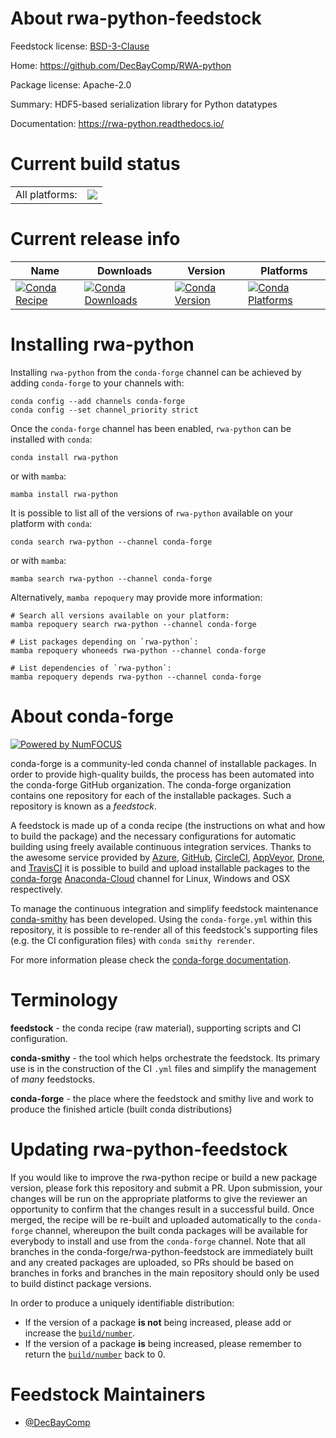 About rwa-python-feedstock
==========================

Feedstock license: [BSD-3-Clause](https://github.com/conda-forge/rwa-python-feedstock/blob/main/LICENSE.txt)

Home: https://github.com/DecBayComp/RWA-python

Package license: Apache-2.0

Summary: HDF5-based serialization library for Python datatypes

Documentation: https://rwa-python.readthedocs.io/

Current build status
====================


<table><tr><td>All platforms:</td>
    <td>
      <a href="https://dev.azure.com/conda-forge/feedstock-builds/_build/latest?definitionId=13517&branchName=main">
        <img src="https://dev.azure.com/conda-forge/feedstock-builds/_apis/build/status/rwa-python-feedstock?branchName=main">
      </a>
    </td>
  </tr>
</table>

Current release info
====================

| Name | Downloads | Version | Platforms |
| --- | --- | --- | --- |
| [![Conda Recipe](https://img.shields.io/badge/recipe-rwa--python-green.svg)](https://anaconda.org/conda-forge/rwa-python) | [![Conda Downloads](https://img.shields.io/conda/dn/conda-forge/rwa-python.svg)](https://anaconda.org/conda-forge/rwa-python) | [![Conda Version](https://img.shields.io/conda/vn/conda-forge/rwa-python.svg)](https://anaconda.org/conda-forge/rwa-python) | [![Conda Platforms](https://img.shields.io/conda/pn/conda-forge/rwa-python.svg)](https://anaconda.org/conda-forge/rwa-python) |

Installing rwa-python
=====================

Installing `rwa-python` from the `conda-forge` channel can be achieved by adding `conda-forge` to your channels with:

```
conda config --add channels conda-forge
conda config --set channel_priority strict
```

Once the `conda-forge` channel has been enabled, `rwa-python` can be installed with `conda`:

```
conda install rwa-python
```

or with `mamba`:

```
mamba install rwa-python
```

It is possible to list all of the versions of `rwa-python` available on your platform with `conda`:

```
conda search rwa-python --channel conda-forge
```

or with `mamba`:

```
mamba search rwa-python --channel conda-forge
```

Alternatively, `mamba repoquery` may provide more information:

```
# Search all versions available on your platform:
mamba repoquery search rwa-python --channel conda-forge

# List packages depending on `rwa-python`:
mamba repoquery whoneeds rwa-python --channel conda-forge

# List dependencies of `rwa-python`:
mamba repoquery depends rwa-python --channel conda-forge
```


About conda-forge
=================

[![Powered by
NumFOCUS](https://img.shields.io/badge/powered%20by-NumFOCUS-orange.svg?style=flat&colorA=E1523D&colorB=007D8A)](https://numfocus.org)

conda-forge is a community-led conda channel of installable packages.
In order to provide high-quality builds, the process has been automated into the
conda-forge GitHub organization. The conda-forge organization contains one repository
for each of the installable packages. Such a repository is known as a *feedstock*.

A feedstock is made up of a conda recipe (the instructions on what and how to build
the package) and the necessary configurations for automatic building using freely
available continuous integration services. Thanks to the awesome service provided by
[Azure](https://azure.microsoft.com/en-us/services/devops/), [GitHub](https://github.com/),
[CircleCI](https://circleci.com/), [AppVeyor](https://www.appveyor.com/),
[Drone](https://cloud.drone.io/welcome), and [TravisCI](https://travis-ci.com/)
it is possible to build and upload installable packages to the
[conda-forge](https://anaconda.org/conda-forge) [Anaconda-Cloud](https://anaconda.org/)
channel for Linux, Windows and OSX respectively.

To manage the continuous integration and simplify feedstock maintenance
[conda-smithy](https://github.com/conda-forge/conda-smithy) has been developed.
Using the ``conda-forge.yml`` within this repository, it is possible to re-render all of
this feedstock's supporting files (e.g. the CI configuration files) with ``conda smithy rerender``.

For more information please check the [conda-forge documentation](https://conda-forge.org/docs/).

Terminology
===========

**feedstock** - the conda recipe (raw material), supporting scripts and CI configuration.

**conda-smithy** - the tool which helps orchestrate the feedstock.
                   Its primary use is in the construction of the CI ``.yml`` files
                   and simplify the management of *many* feedstocks.

**conda-forge** - the place where the feedstock and smithy live and work to
                  produce the finished article (built conda distributions)


Updating rwa-python-feedstock
=============================

If you would like to improve the rwa-python recipe or build a new
package version, please fork this repository and submit a PR. Upon submission,
your changes will be run on the appropriate platforms to give the reviewer an
opportunity to confirm that the changes result in a successful build. Once
merged, the recipe will be re-built and uploaded automatically to the
`conda-forge` channel, whereupon the built conda packages will be available for
everybody to install and use from the `conda-forge` channel.
Note that all branches in the conda-forge/rwa-python-feedstock are
immediately built and any created packages are uploaded, so PRs should be based
on branches in forks and branches in the main repository should only be used to
build distinct package versions.

In order to produce a uniquely identifiable distribution:
 * If the version of a package **is not** being increased, please add or increase
   the [``build/number``](https://docs.conda.io/projects/conda-build/en/latest/resources/define-metadata.html#build-number-and-string).
 * If the version of a package **is** being increased, please remember to return
   the [``build/number``](https://docs.conda.io/projects/conda-build/en/latest/resources/define-metadata.html#build-number-and-string)
   back to 0.

Feedstock Maintainers
=====================

* [@DecBayComp](https://github.com/DecBayComp/)

